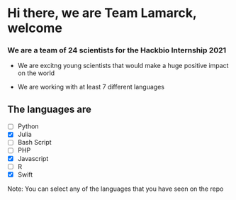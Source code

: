 <h1>Hi there, we are Team Lamarck, welcome</h1>

<h3>We are a team of 24 scientists for the Hackbio Internship 2021</h3>

- We are excitng young scientists that would make a huge positive impact on the world

- We are working with at least 7 different languages

## The languages are 
- [ ] Python
- [x] Julia
- [ ] Bash Script
- [ ] PHP
- [x] Javascript
- [ ] R
- [x] Swift

Note: You can select any of the languages that you have seen on the repo


